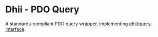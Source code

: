 # Dhii - PDO Query
A standards-compliant PDO query wrapper, implementing [dhii/query-interface][].

[dhii/query-interface]: https://github.com/Dhii/query-interface
